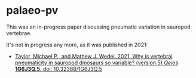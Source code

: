 # palaeo-pv

This was an in-progress paper discussing pneumatic variation in sauropod vertebrae.

It's not in progress any more, as it was published in 2021:

* [Taylor, Michael P., and Mathew J. Wedel. 2021. Why is vertebral pneumaticity in sauropod dinosaurs so variable? (version 5) _Qeios_ **1G6J3Q.5**. doi: 10.32388/1G6J3Q.5](https://www.qeios.com/read/1G6J3Q.5)

